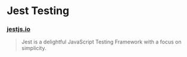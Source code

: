 # Jest Testing

### [jestjs.io](https://jestjs.io/)

> Jest is a delightful JavaScript Testing Framework with a focus on simplicity.
